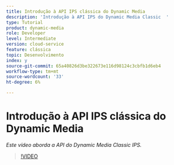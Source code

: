```yaml
---
title: Introdução à API IPS clássica do Dynamic Media
description: 'Introdução à API IPS do Dynamic Media Classic  '
type: Tutorial
product: dynamic-media
role: Developer
level: Intermediate
version: cloud-service
feature: clássica
topic: Desenvolvimento
index: y
source-git-commit: 65a40826d3be322673e116d98124c3cbfb1d6eb4
workflow-type: tm+mt
source-wordcount: '33'
ht-degree: 6%

---
```


# Introdução à API IPS clássica do Dynamic Media

*Este vídeo aborda a API do Dynamic Media Classic IPS.*

>[!VIDEO](https://video.tv.adobe.com/v/335453?quality=9&learn=on)

